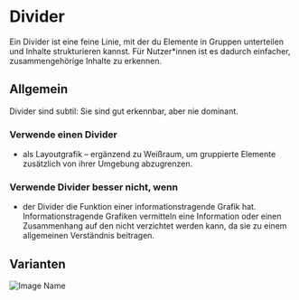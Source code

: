 # Divider

Ein Divider ist eine feine Linie, mit der du Elemente in Gruppen unterteilen und Inhalte strukturieren kannst. Für Nutzer*innen ist es dadurch einfacher, zusammengehörige Inhalte zu erkennen.

## Allgemein

Divider sind subtil: Sie sind gut erkennbar, aber nie dominant.

### Verwende einen Divider

* als Layoutgrafik – ergänzend zu Weißraum, um gruppierte Elemente zusätzlich von ihrer Umgebung abzugrenzen.


### Verwende Divider besser nicht, wenn

* der Divider die Funktion einer informationstragende Grafik hat. Informationstragende Grafiken vermitteln eine Information oder einen Zusammenhang auf den nicht verzichtet werden kann, da sie zu einem allgemeinen Verständnis beitragen.


## Varianten

![Image Name](assets/3_components/divider/divider_de.png)